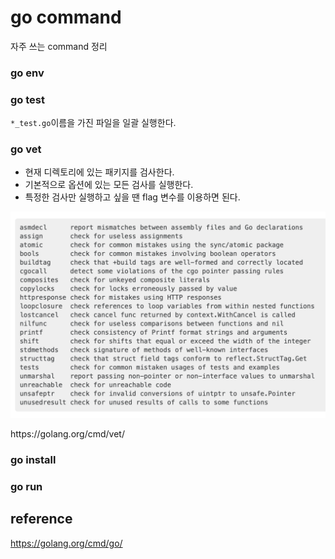 # go command
자주 쓰는 command 정리
### go env

### go test
`*_test.go`이름을 가진 파일을 일괄 실행한다.
### go vet
- 현재 디렉토리에 있는 패키지를 검사한다.
- 기본적으로 옵션에 있는 모든 검사를 실행한다.
- 특정한 검사만 실행하고 싶을 땐 flag 변수를 이용하면 된다.
<p align = "left">
<img src="/img/govet_flags.png" width="700"><br/>
</p>
https://golang.org/cmd/vet/

### go install

### go run

## reference
https://golang.org/cmd/go/
